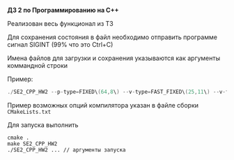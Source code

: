 **ДЗ 2 по Программированию на C++**

Реализован весь функционал из ТЗ

Для сохранения состояния в файл необходимо отправить программе сигнал SIGINT (99% что это Ctrl+C)

Имена файлов для загрузки и сохранения указываются как аргументы коммандной строки

Пример:
```C
./SE2_CPP_HW2 --p-type=FIXED\(64,8\) --v-type=FAST_FIXED\(25,11\) --v-flow-type=DOUBLE --field=field.txt --save-field=test.txt
```

Пример возможных опций компилятора указан в файле сборки `CMakeLists.txt`

Для запуска выполнить
```console
cmake .
make SE2_CPP_HW2
./SE2_CPP_HW2 ... // аргументы запуска
```

